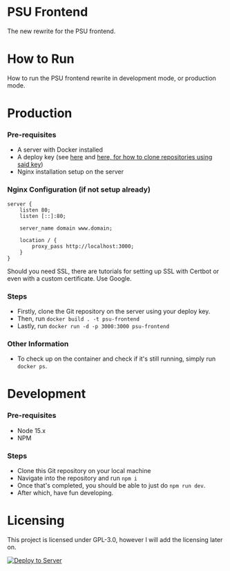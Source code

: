 # PSU Frontend

The new rewrite for the PSU frontend.

# How to Run
How to run the PSU frontend rewrite in development mode, or production mode.

# Production
### Pre-requisites
- A server with Docker installed
- A deploy key (see [here](https://docs.github.com/en/developers/overview/managing-deploy-keys#deploy-keys) and [here, for how to clone repositories using said key](https://gist.github.com/zhujunsan/a0becf82ade50ed06115))
- Nginx installation setup on the server

### Nginx Configuration (if not setup already)
```nginx
server {
    listen 80;
    listen [::]:80;
    
    server_name domain www.domain;
    
    location / {
        proxy_pass http://localhost:3000;
    }
}
```
Should you need SSL, there are tutorials for setting up SSL with Certbot or even with a custom certificate. Use Google.

### Steps
- Firstly, clone the Git repository on the server using your deploy key.
- Then, run `docker build . -t psu-frontend`
- Lastly, run `docker run -d -p 3000:3000 psu-frontend`

### Other Information
- To check up on the container and check if it's still running, simply run `docker ps`.

# Development
### Pre-requisites
- Node 15.x
- NPM

### Steps
- Clone this Git repository on your local machine
- Navigate into the repository and run `npm i`
- Once that's completed, you should be able to just do `npm run dev`.
- After which, have fun developing.

# Licensing
This project is licensed under GPL-3.0, however I will add the licensing later on.

[![Deploy to Server](https://github.com/psuDevelopment/Frontend-Rewrite/actions/workflows/deploy.yml/badge.svg)](https://github.com/psuDevelopment/Frontend-Rewrite/actions/workflows/deploy.yml)
